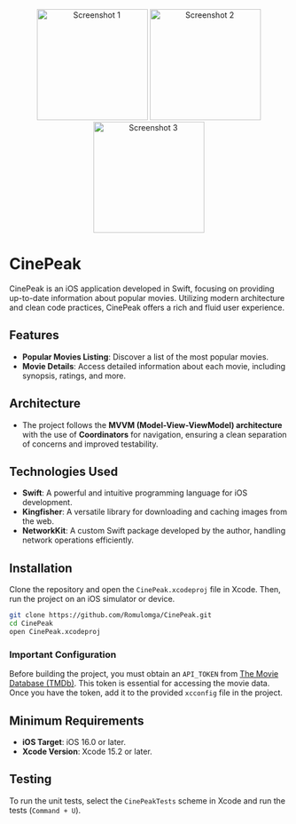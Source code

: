 <div align="center">
  <img src="https://github.com/Romulomga/CinePeak/assets/23625196/e3f9d0f0-1009-4054-8b79-423ee6d5fed9" alt="Screenshot 1" width="200" />
  <img src="https://github.com/Romulomga/CinePeak/assets/23625196/a9f32a3f-e5a0-408f-9645-48de17573852" alt="Screenshot 2" width="200" />
  <img src="https://github.com/Romulomga/CinePeak/assets/23625196/cafaba99-5764-40b4-8820-3a9fd88cc34d" alt="Screenshot 3" width="200" />
</div>

# CinePeak

CinePeak is an iOS application developed in Swift, focusing on providing up-to-date information about popular movies. Utilizing modern architecture and clean code practices, CinePeak offers a rich and fluid user experience.

## Features

- **Popular Movies Listing**: Discover a list of the most popular movies.
- **Movie Details**: Access detailed information about each movie, including synopsis, ratings, and more.

## Architecture

- The project follows the **MVVM (Model-View-ViewModel) architecture** with the use of **Coordinators** for navigation, ensuring a clean separation of concerns and improved testability.

## Technologies Used

- **Swift**: A powerful and intuitive programming language for iOS development.
- **Kingfisher**: A versatile library for downloading and caching images from the web.
- **NetworkKit**: A custom Swift package developed by the author, handling network operations efficiently.

## Installation

Clone the repository and open the `CinePeak.xcodeproj` file in Xcode. Then, run the project on an iOS simulator or device.

```bash
git clone https://github.com/Romulomga/CinePeak.git
cd CinePeak
open CinePeak.xcodeproj
```

### Important Configuration

Before building the project, you must obtain an `API_TOKEN` from [The Movie Database (TMDb)](https://www.themoviedb.org). This token is essential for accessing the movie data. Once you have the token, add it to the provided `xcconfig` file in the project.

## Minimum Requirements

- **iOS Target**: iOS 16.0 or later.
- **Xcode Version**: Xcode 15.2 or later.

## Testing

To run the unit tests, select the `CinePeakTests` scheme in Xcode and run the tests (`Command + U`).
